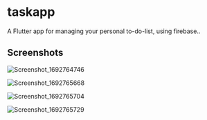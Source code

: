 # taskapp

A  Flutter  app for managing your personal to-do-list, using firebase..

## Screenshots

![Screenshot_1692764746](https://github.com/KazunguDev/taskapp/assets/88532016/8267b9b3-388f-4ad3-8807-a506d8ccab76)


![Screenshot_1692765668](https://github.com/KazunguDev/taskapp/assets/88532016/f9a9b202-3ce1-4e82-b6c6-43e96230fdaf)


![Screenshot_1692765704](https://github.com/KazunguDev/taskapp/assets/88532016/f9401954-caab-4b95-9e60-64e1ab32b73e)

![Screenshot_1692765729](https://github.com/KazunguDev/taskapp/assets/88532016/2314673c-b9c0-4d92-a816-8aefe49288f3)



